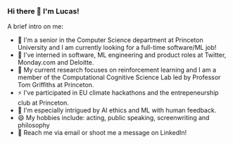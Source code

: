 ### Hi there 👋 I'm Lucas!

A brief intro on me:







- 🎒 I'm a senior in the Computer Science department at Princeton University and I am currently looking for a full-time software/ML job!
- 🔭 I've interned in software, ML engineering and product roles at Twitter, Monday.com and Deloitte.
- 🤔 My current research focuses on reinforcement learning and I am a member of the Computational Cognitive Science Lab led by Professor Tom Griffiths at Princeton.
- ⚡  I've participated in EU climate hackathons and the entrepeneurship club at Princeton. 
- 🎻 I'm especially intrigued by AI ethics and ML with human feedback. 
- 😄 My hobbies include: acting, public speaking, screenwriting and philosophy
- 💬 Reach me via email or shoot me a message on LinkedIn!


